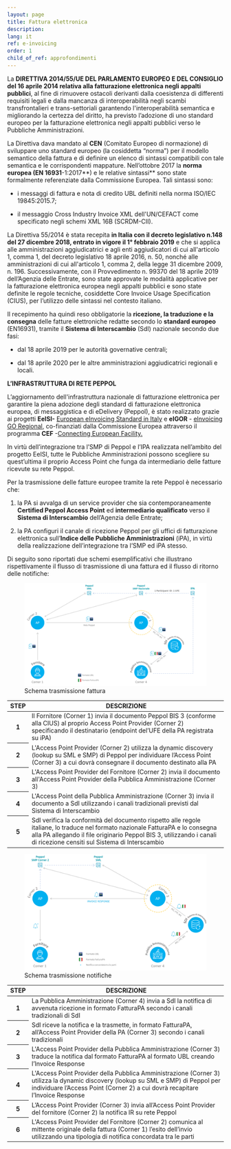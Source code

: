 ```yaml
---
layout: page
title: Fattura elettronica
description:
lang: it
ref: e-invoicing
order: 1
child_of_ref: approfondimenti
---
```


La **DIRETTIVA 2014/55/UE DEL PARLAMENTO EUROPEO E DEL CONSIGLIO del 16 aprile
2014 relativa alla fatturazione elettronica negli appalti pubblici**, al fine di
rimuovere ostacoli derivanti dalla coesistenza di differenti requisiti legali e
dalla mancanza di interoperabilità negli scambi transfrontalieri e
trans-settoriali garantendo l'interoperabilità semantica e migliorando la
certezza del diritto, ha previsto l’adozione di uno standard europeo per la
fatturazione elettronica negli appalti pubblici verso le Pubbliche
Amministrazioni.

La Direttiva dava mandato al **CEN** (Comitato Europeo di normazione) di
sviluppare uno standard europeo (la cosiddetta “norma”) per il modello semantico
della fattura e di definire un elenco di sintassi compatibili con tale semantica
e le corrispondenti mappature. Nell’ottobre 2017 la **norma europea (EN
16931**-1:2017**) e le relative sintassi** sono state formalmente referenziate
dalla Commissione Europea. Tali sintassi sono:

-   i messaggi di fattura e nota di credito UBL definiti nella norma ISO/IEC
    19845:2015.7;

-   il messaggio Cross Industry Invoice XML dell'UN/CEFACT come specificato
    negli schemi XML 16B (SCRDM-CII).

La Direttiva 55/2014 è stata recepita **in Italia con il decreto legislativo
n.148 del 27 dicembre 2018, entrato in vigore il 1° febbraio 2019** e che si
applica alle amministrazioni aggiudicatrici e agli enti aggiudicatori di cui
all'articolo 1, comma 1, del decreto legislativo 18 aprile 2016, n. 50, nonché
alle amministrazioni di cui all'articolo 1, comma 2, della legge 31 dicembre
2009, n. 196. Successivamente, con il Provvedimento n. 99370 del 18 aprile 2019
dell’Agenzia delle Entrate, sono state approvate le modalità applicative per la
fatturazione elettronica europea negli appalti pubblici e sono state definite le
regole tecniche, cosiddette Core Invoice Usage Specification (CIUS), per
l’utilizzo delle sintassi nel contesto italiano.

Il recepimento ha quindi reso obbligatorie la **ricezione, la traduzione e la
consegna** delle fatture elettroniche redatte secondo lo **standard europeo**
(EN16931), tramite il **Sistema di Interscambio** (SdI) nazionale secondo due
fasi:

-   dal 18 aprile 2019 per le autorità governative centrali;

-   dal 18 aprile 2020 per le altre amministrazioni aggiudicatrici regionali e
    locali.

**L’INFRASTRUTTURA DI RETE PEPPOL**

L’aggiornamento dell'infrastruttura nazionale di fatturazione elettronica per
garantire la piena adozione degli standard di fatturazione elettronica europea,
di messaggistica e di eDelivery (Peppol), è stato realizzato grazie ai progetti
**EeISI-** [European eInvoicing Standard in
Italy](https://www.agid.gov.it/it/piattaforme/fatturazione-elettronica/progetto-cef-eeisi)
e **eIGOR** - [elnvoicing GO
Regional](https://www.agid.gov.it/it/piattaforme/fatturazione-elettronica/progetto-cef-eigor),
co-finanziati dalla Commissione Europea attraverso il programma **CEF**
-[Connecting European
Facility.](https://ec.europa.eu/inea/connecting-europe-facility/cef-telecom)

In virtù dell’integrazione tra l’SMP di Peppol e l’IPA realizzata nell’ambito
del progetto EeISI, tutte le Pubbliche Amministrazioni possono scegliere su
quest’ultima il proprio Access Point che funga da intermediario delle fatture
ricevute su rete Peppol.

Per la trasmissione delle fatture europee tramite la rete Peppol è necessario
che:

1.  la PA si avvalga di un service provider che sia contemporaneamente
    **Certified Peppol Access Point** ed **intermediario qualificato** verso il
    **Sistema di Interscambio** dell’Agenzia delle Entrate;

2.  la PA configuri il canale di ricezione Peppol per gli uffici di fatturazione
    elettronica sull’**Indice delle Pubbliche Amministrazioni** (iPA), in virtù
    della realizzazione dell’integrazione tra l’SMP ed iPA stesso.

Di seguito sono riportati due schemi esemplificativi che illustrano
rispettivamente il flusso di trasmissione di una fattura ed il flusso di ritorno
delle notifiche:

<figure class="figure">
  <img src="/assets/images/e-invoicing-1-it.png" class="figure-img img-fluid rounded" alt="Schema trasmissione fattura">
  <figcaption class="figure-caption text-center">Schema trasmissione fattura</figcaption>
</figure>

<table class="table table-striped">
  <thead>
    <tr>
      <th scope="col">STEP</th>
      <th scope="col">DESCRIZIONE</th>
    </tr>
  </thead>
  <tbody>
    <tr>
      <th scope="row">1</th>
      <td>Il Fornitore (Corner 1) invia il documento Peppol BIS 3 (conforme alla CIUS) al proprio Access Point Provider (Corner 2) specificando il destinatario (endpoint del’UFE della PA registrata su iPA)</td>
    </tr>
    <tr>
      <th scope="row">2</th>
      <td>L'Access Point Provider (Corner 2) utilizza la dynamic discovery (lookup su SML e SMP) di Peppol per individuare l’Access Point (Corner 3) a cui dovrà consegnare il documento destinato alla PA</td>
    </tr>
    <tr>
      <th scope="row">3</th>
      <td>L'Access Point Provider del Fornitore (Corner 2) invia il documento all'Access Point Provider della Pubblica Amministrazione (Corner 3)</td>
    </tr>
    <tr>
      <th scope="row">4</th>
      <td>L'Access Point della Pubblica Amministrazione (Corner 3) invia il documento a SdI utilizzando i canali tradizionali previsti dal Sistema di Interscambio</td>
    </tr>
    <tr>
      <th scope="row">5</th>
      <td>SdI verifica la conformità del documento rispetto alle regole italiane, lo traduce nel formato nazionale FatturaPA e lo consegna alla PA allegando il file originario Peppol BIS 3, utilizzando i canali di ricezione censiti sul Sistema di Interscambio</td>
    </tr>
  </tbody>
</table>

<figure class="figure">
  <img src="/assets/images/e-invoicing-2-it.png" class="figure-img img-fluid rounded" alt="Schema trasmissione notifiche">
  <figcaption class="figure-caption text-center">Schema trasmissione notifiche</figcaption>
</figure>

<table class="table table-striped">
  <thead>
    <tr>
      <th scope="col">STEP</th>
      <th scope="col">DESCRIZIONE</th>
    </tr>
  </thead>
  <tbody>
    <tr>
      <th scope="row">1</th>
      <td>La Pubblica Amministrazione (Corner 4) invia a SdI la notifica di avvenuta ricezione in formato FatturaPA secondo i canali tradizionali di SdI</td>
    </tr>
    <tr>
      <th scope="row">2</th>
      <td>SdI riceve la notifica e la trasmette, in formato FatturaPA, all’Access Point Provider della PA (Corner 3) secondo i canali tradizionali</td>
    </tr>
    <tr>
      <th scope="row">3</th>
      <td>L'Access Point Provider della Pubblica Amministrazione (Corner 3) traduce la notifica dal formato FatturaPA al formato UBL creando l’Invoice Response</td>
    </tr>
    <tr>
      <th scope="row">4</th>
      <td>L'Access Point Provider della Pubblica Amministrazione (Corner 3) utilizza la dynamic discovery (lookup su SML e SMP) di Peppol per individuare l’Access Point (Corner 2) a cui dovrà recapitare l’Invoice Response</td>
    </tr>
    <tr>
      <th scope="row">5</th>
      <td>L’Access Point Provider (Corner 3) invia all’Access Point Provider del fornitore (Corner 2) la notifica IR su rete Peppol</td>
    </tr>
    <tr>
      <th scope="row">6</th>
      <td>L'Access Point Provider del Fornitore (Corner 2) comunica al mittente originale della fattura (Corner 1) l’esito dell’invio utilizzando una tipologia di notifica concordata tra le parti</td>
    </tr>
  </tbody>
</table>
